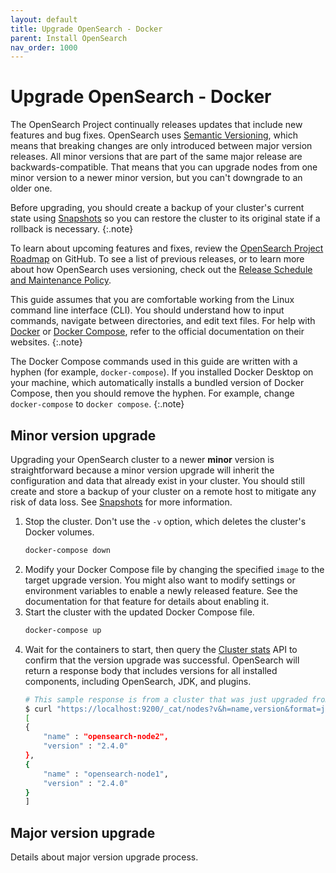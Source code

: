 ```yaml
---
layout: default
title: Upgrade OpenSearch - Docker
parent: Install OpenSearch
nav_order: 1000
---
```


# Upgrade OpenSearch - Docker

The OpenSearch Project continually releases updates that include new features and bug fixes. OpenSearch uses [Semantic Versioning](https://semver.org/), which means that breaking changes are only introduced between major version releases. All minor versions that are part of the same major release are backwards-compatible. That means that you can upgrade nodes from one minor version to a newer minor version, but you can't downgrade to an older one.

Before upgrading, you should create a backup of your cluster's current state using [Snapshots]({{site.url}}{{site.baseurl}}/opensearch/snapshots/index/) so you can restore the cluster to its original state if a rollback is necessary.
{:.note}

To learn about upcoming features and fixes, review the [OpenSearch Project Roadmap](https://github.com/orgs/opensearch-project/projects/1) on GitHub. To see a list of previous releases, or to learn more about how OpenSearch uses versioning, check out the [Release Schedule and Maintenance Policy]({{site.url}}/releases.html).

This guide assumes that you are comfortable working from the Linux command line interface (CLI). You should understand how to input commands, navigate between directories, and edit text files. For help with [Docker](https://www.docker.com/) or [Docker Compose](https://github.com/docker/compose), refer to the official documentation on their websites.
{:.note}

The Docker Compose commands used in this guide are written with a hyphen (for example, `docker-compose`). If you installed Docker Desktop on your machine, which automatically installs a bundled version of Docker Compose, then you should remove the hyphen. For example, change `docker-compose` to `docker compose`.
{:.note}

## Minor version upgrade

Upgrading your OpenSearch cluster to a newer **minor** version is straightforward because a minor version upgrade will inherit the configuration and data that already exist in your cluster. You should still create and store a backup of your cluster on a remote host to mitigate any risk of data loss. See [Snapshots]({{site.url}}{{site.baseurl}}/opensearch/snapshots/index/) for more information.

1. Stop the cluster. Don't use the `-v` option, which deletes the cluster's Docker volumes.
    ```bash
    docker-compose down
    ```
1. Modify your Docker Compose file by changing the specified `image` to the target upgrade version. You might also want to modify settings or environment variables to enable a newly released feature. See the documentation for that feature for details about enabling it.
1. Start the cluster with the updated Docker Compose file.
    ```bash
    docker-compose up
    ```
1. Wait for the containers to start, then query the [Cluster stats]({{site.url}}{{site.baseurl}}/api-reference/cluster-stats/) API to confirm that the version upgrade was successful. OpenSearch will return a response body that includes versions for all installed components, including OpenSearch, JDK, and plugins.
    ```bash
    # This sample response is from a cluster that was just upgraded from 2.3.0 to 2.4.0.
    $ curl "https://localhost:9200/_cat/nodes?v&h=name,version&format=json&pretty=true" -ku admin:admin
    [
    {
        "name" : "opensearch-node2",
        "version" : "2.4.0"
    },
    {
        "name" : "opensearch-node1",
        "version" : "2.4.0"
    }
    ]
    ```

## Major version upgrade

Details about major version upgrade process.